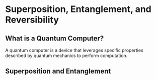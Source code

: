 # Superposition, Entanglement, and Reversibility

## What is a Quantum Computer?

A quantum computer is a device that leverages specific properties described by quantum mechanics to perform computation.

## Superposition and Entanglement
